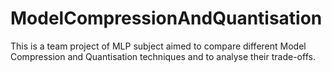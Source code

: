 # ModelCompressionAndQuantisation
This is a team project of MLP subject aimed to compare different Model Compression and Quantisation techniques and to analyse their trade-offs.
